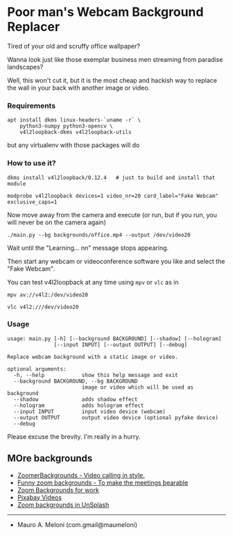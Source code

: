 Poor man's Webcam Background Replacer
=====================================

Tired of your old and scruffy office wallpaper?

Wanna look just like those exemplar business men streaming from paradise landscapes?

Well, this won't cut it, but it is the most cheap and hackish way to replace the wall in your back with another image or video.

### Requirements

    apt install dkms linux-headers-`uname -r` \
        python3-numpy python3-opencv \
        v4l2loopback-dkms v4l2loopback-utils

but any virtualenv with those packages will do

### How to use it?

    dkms install v4l2loopback/0.12.4   # just to build and install that module

    modprobe v4l2loopback devices=1 video_nr=20 card_label="Fake Webcam" exclusive_caps=1

Now move away from the camera and execute (or run, but if you run, you will never be on the camera again)

    ./main.py --bg backgrounds/office.mp4 --output /dev/video20

Wait until the "Learning... nn" message stops appearing.

Then start any webcam or videoconference software you like and select the "Fake Webcam".

You can test v4l2loopback at any time using `mpv` or `vlc` as in

    mpv av://v4l2:/dev/video20

    vlc v4l2:///dev/video20

### Usage

```
usage: main.py [-h] [--background BACKGROUND] [--shadow] [--hologram]
               [--input INPUT] [--output OUTPUT] [--debug]

Replace webcam background with a static image or video.

optional arguments:
  -h, --help            show this help message and exit
  --background BACKGROUND, --bg BACKGROUND
                        image or video which will be used as background
  --shadow              adds shadow effect
  --hologram            adds hologram effect
  --input INPUT         input video device (webcam)
  --output OUTPUT       output video device (optional pyfake device)
  --debug
```

Please excuse the brevity. I'm really in a hurry.


## MOre backgrounds

- [ZoomerBackgrounds - Video calling in style.](https://zoomerbackgrounds.com/)
- [Funny zoom backgrounds - To make the meetings bearable](https://funnyzoombackgrounds.com/)
- [Zoom Backgrounds for work](https://www.reddit.com/r/zoombackgrounds/)
- [Pixabay Videos](https://pixabay.com/videos/)
- [Zoom backgrounds in UnSplash](https://unsplash.com/collections/1887152/zoom-backgrounds)

---

- Mauro A. Meloni (com.gmail@maumeloni)

